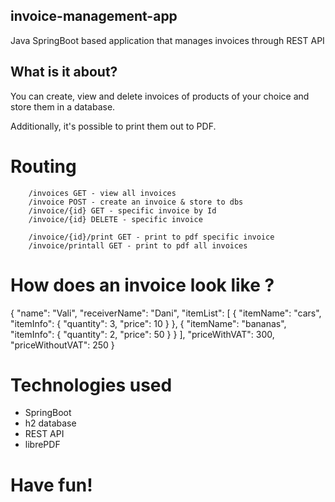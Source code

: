 ## invoice-management-app
Java SpringBoot based application that manages invoices through REST API

## What is it about?

You can create, view and delete invoices of products of your choice and store them in a database.

Additionally, it's possible to print them out to PDF.

# Routing
        /invoices GET - view all invoices
        /invoice POST - create an invoice & store to dbs
        /invoice/{id} GET - specific invoice by Id
        /invoice/{id} DELETE - specific invoice

        /invoice/{id}/print GET - print to pdf specific invoice
        /invoice/printall GET - print to pdf all invoices

# How does an invoice look like ?
{
        "name": "Vali",
        "receiverName": "Dani",
        "itemList": [
            {
                "itemName": "cars",
                "itemInfo": {
                    "quantity": 3,
                    "price": 10
                }
            },
            {
                "itemName": "bananas",
                "itemInfo": {
                    "quantity": 2,
                    "price": 50
                }
            }
        ],
        "priceWithVAT": 300,
        "priceWithoutVAT": 250
}

# Technologies used
 - SpringBoot
 - h2 database
 - REST API
 - librePDF

# Have fun!
